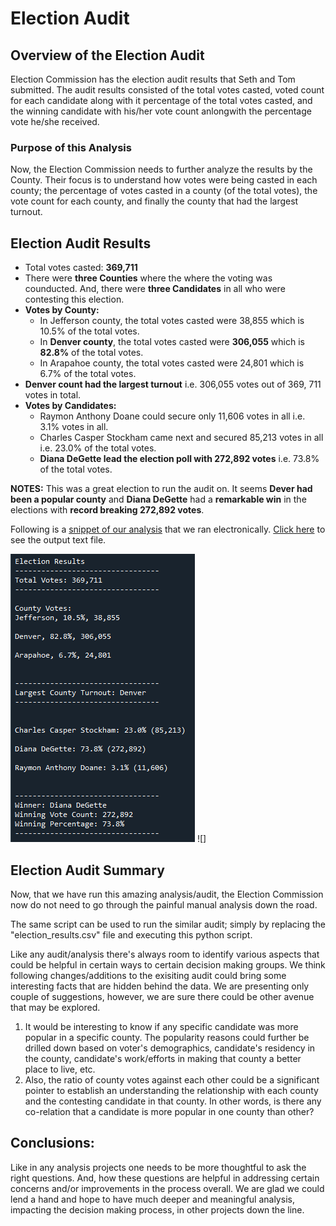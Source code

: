 # Election Audit

## Overview of the Election Audit
Election Commission has the election audit results that Seth and Tom submitted. The audit results consisted of the total votes casted, voted count for each candidate along with it percentage of the total votes casted, and the winning candidate with his/her vote count anlongwith the percentage vote he/she received.

### Purpose of this Analysis
Now, the Election Commission needs to further analyze the results by the County. Their focus is to understand how votes were being casted in each county; the percentage of votes casted in a county (of the total votes), the vote count for each county, and finally the county that had the largest turnout.


## Election Audit Results
- Total votes casted: **369,711**
- There were **three Counties** where the where the voting was counducted. And, there were **three Candidates** in all who were contesting this election.
- **Votes by County:**
  - In Jefferson county, the total votes casted were 38,855 which is 10.5% of the total votes.
  - In **Denver county**, the total votes casted were **306,055** which is **82.8%** of the total votes.
  - In Arapahoe county, the total votes casted were 24,801 which is 6.7% of the total votes.
- **Denver count had the largest turnout** i.e. 306,055 votes out of 369, 711 votes in total.
- **Votes by Candidates:**
   - Raymon Anthony Doane could secure only 11,606 votes in all i.e. 3.1% votes in all.
   - Charles Casper Stockham came next and secured 85,213 votes in all i.e. 23.0% of the total votes.
  - **Diana DeGette lead the election poll with 272,892 votes** i.e. 73.8% of the total votes.
 

**NOTES:** This was a great election to run the audit on. It seems **Dever had been a popular county** and **Diana DeGette** had a **remarkable win** in the elections with **record breaking 272,892 votes**.

Following is a [snippet of our analysis](https://github.com/neerajain9/RDS-BootCamp/blob/master/Homework/Module%203%20Challenge/analysis/Output%20on%20the%20terminal.png) that we ran electronically. [Click here](https://github.com/neerajain9/RDS-BootCamp/blob/master/Homework/Module%203%20Challenge/analysis/election_results.txt) to see the output text file.

![](https://raw.githubusercontent.com/neerajain9/RDS-BootCamp/master/Homework/Module%203%20Challenge/analysis/Output%20on%20the%20terminal.png)
![] 


## Election Audit Summary
Now, that we have run this amazing analysis/audit, the Election Commission now do not need to go through the painful manual analysis down the road.

The same script can be used to run the similar audit;  simply by replacing the "election_results.csv" file and executing this python script.

Like any audit/analysis there's always room to identify various aspects that could be helpful in certain ways to certain decision making groups. We think following changes/additions to the exisiting audit could bring some interesting facts that are hidden behind the data. We are presenting only couple of suggestions, however, we are sure there could be other avenue that may be explored.
1. It would be interesting to know if any specific candidate was more popular in a specific county. The popularity reasons could further be drilled down based on voter's demographics, candidate's residency in the county, candidate's work/efforts in making that county a better place to live, etc.
1. Also, the ratio of county votes against each other could be a significant pointer to establish an understanding the relationship with each county and the contesting candidate in that county. In other words, is there any co-relation that a candidate is more popular in one county than other?

## Conclusions:
Like in any analysis projects one needs to be more thoughtful to ask the right questions. And, how these questions are helpful in addressing certain concerns and/or improvements in the process overall. We are glad we could lend a hand and hope to have much deeper and meaningful analysis, impacting the decision making process, in other projects down the line.
